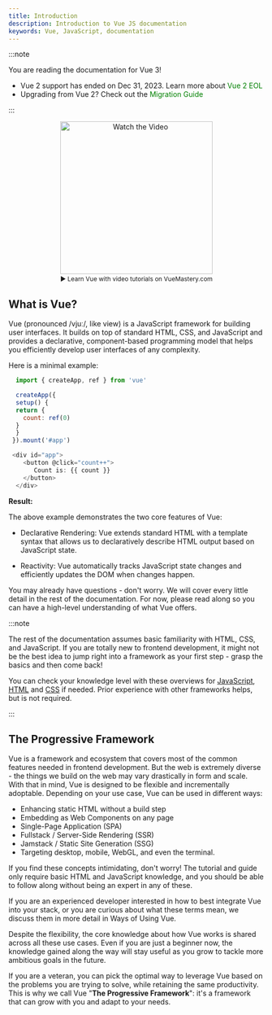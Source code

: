 ```yaml
---
title: Introduction
description: Introduction to Vue JS documentation
keywords: Vue, JavaScript, documentation
---
```

  :::note

   You are reading the documentation for Vue 3!

   - <div>
        Vue 2 support has ended on Dec 31, 2023. Learn more about
         <a href="https://v2.vuejs.org/eol/" style="text-decoration: none; color: green;">
            <span> Vue 2 EOL</span>
           </a>
      </div>
   - <div> 
        Upgrading from Vue 2? Check out the
        <a href="https://v3-migration.vuejs.org/" style="text-decoration: none; color: green;">
          <span> Migration Guide </span>
        </a>
     </div>
  :::

  


  <a href="https://www.vuemastery.com/courses/" target="_blank" rel="noopener noreferrer" style="display: block; text-align: center; text-decoration: none;">
    <img src="https://www.vuemastery.com/_nuxt/image/d26370.svg" alt="Watch the Video" style="margin:auto; width:300" /> <span style =" display: block; margin-top: 2px; font-size:12px; text-decoration: none;">▶ Learn Vue with video tutorials on VueMastery.com</span>
  </a>

## What is Vue?​
   Vue (pronounced /vjuː/, like view) is a JavaScript framework for building user interfaces. It builds on top of standard HTML, CSS, and JavaScript and provides a declarative, component-based programming model that helps you efficiently develop user interfaces of any complexity.

   Here is a minimal example:

  ``` javascript
    import { createApp, ref } from 'vue'

    createApp({
    setup() {
    return {
      count: ref(0)
    }
    }
   }).mount('#app')
  ```

  ```  javascript
   <div id="app">
      <button @click="count++">
         Count is: {{ count }}
      </button>
    </div>

  ```

  **Result:** 
  
  

  The above example demonstrates the two core features of Vue:

  - Declarative Rendering: Vue extends standard HTML with a template syntax that allows us to declaratively describe HTML output based on JavaScript state.

  - Reactivity: Vue automatically tracks JavaScript state changes and efficiently updates the DOM when changes happen.

  You may already have questions - don't worry. We will cover every little detail in the rest of the documentation. For now, please read along so you can have a high-level understanding of what Vue offers.

  :::note

   The rest of the documentation assumes basic familiarity with HTML, CSS, and JavaScript. If you are totally new to frontend development, it might not be the best idea to jump right into a framework as your first step - grasp the basics and then come back! 
   
   You can check your knowledge level with these overviews for [JavaScript](https://developer.mozilla.org/en-US/docs/Web/JavaScript/Guide/Language_overview), [HTML](https://developer.mozilla.org/en-US/docs/Learn_web_development/Core/Structuring_content) and [CSS](https://developer.mozilla.org/en-US/docs/Learn_web_development/Core/Styling_basics) if needed. Prior experience with other frameworks helps, but is not required.

  :::

  ## The Progressive Framework

  Vue is a framework and ecosystem that covers most of the common features needed in frontend development. But the web is extremely diverse - the things we build on the web may vary drastically in form and scale. With that in mind, Vue is designed to be flexible and incrementally adoptable. Depending on your use case, Vue can be used in different ways:

  - Enhancing static HTML without a build step
  - Embedding as Web Components on any page
  - Single-Page Application (SPA)
  - Fullstack / Server-Side Rendering (SSR)
  - Jamstack / Static Site Generation (SSG)
  - Targeting desktop, mobile, WebGL, and even the terminal.


  If you find these concepts intimidating, don't worry! The tutorial and guide only require basic HTML and JavaScript knowledge, and you should be able to follow along without being an expert in any of these.

  If you are an experienced developer interested in how to best integrate Vue into your stack, or you are curious about what these terms mean, we discuss them in more detail in Ways of Using Vue.

  Despite the flexibility, the core knowledge about how Vue works is shared across all these use cases. Even if you are just a beginner now, the knowledge gained along the way will stay useful as you grow to tackle more ambitious goals in the future. 
  
  If you are a veteran, you can pick the optimal way to leverage Vue based on the problems you are trying to solve, while retaining the same productivity. This is why we call Vue "**The Progressive Framework**": it's a framework that can grow with you and adapt to your needs.

